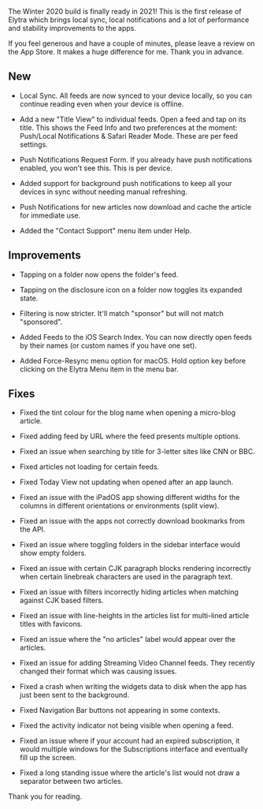 The Winter 2020 build is finally ready in 2021! This is the first release of Elytra which brings local sync, local notifications and a lot of performance and stability improvements to the apps. 

If you feel generous and have a couple of minutes, please leave a review on the App Store. It makes a huge difference for me. Thank you in advance.  

## New 

- Local Sync. All feeds are now synced to your device locally, so you can continue reading even when your device is offline. 

- Add a new "Title View" to individual feeds. Open a feed and tap on its title. This shows the Feed Info and two preferences at the moment: Push/Local Notifications & Safari Reader Mode. These are per feed settings. 

- Push Notifications Request Form. If you already have push notifications enabled, you won't see this. This is per device. 

- Added support for background push notifications to keep all your devices in sync without needing manual refreshing. 

- Push Notifications for new articles now download and cache the article for immediate use.  

- Added the "Contact Support" menu item under Help. 

## Improvements

- Tapping on a folder now opens the folder's feed. 

- Tapping on the disclosure icon on a folder now toggles its expanded state. 

- Filtering is now stricter. It'll match "sponsor" but will not match "sponsored". 

- Added Feeds to the iOS Search Index. You can now directly open feeds by their names (or custom names if you have one set).

- Added Force-Resync menu option for macOS. Hold option key before clicking on the Elytra Menu item in the menu bar. 

## Fixes 

- Fixed the tint colour for the blog name when opening a micro-blog article. 

- Fixed adding feed by URL where the feed presents multiple options.

- Fixed an issue when searching by title for 3-letter sites like CNN or BBC. 

- Fixed articles not loading for certain feeds. 

- Fixed Today View not updating when opened after an app launch. 

- Fixed an issue with the iPadOS app showing different widths for the columns in different orientations or environments (split view).

- Fixed an issue with the apps not correctly download bookmarks from the API. 

- Fixed an issue where toggling folders in the sidebar interface would show empty folders. 

- Fixed an issue with certain CJK paragraph blocks rendering incorrectly when certain linebreak characters are used in the paragraph text.  

- Fixed an issue with filters incorrectly hiding articles when matching against CJK based filters. 

- Fixed an issue with line-heights in the articles list for multi-lined article titles with favicons. 

- Fixed an issue where the "no articles" label would appear over the articles. 

- Fixed an issue for adding Streaming Video Channel feeds. They recently changed their format which was causing issues. 

- Fixed a crash when writing the widgets data to disk when the app has just been sent to the background. 

- Fixed Navigation Bar buttons not appearing in some contexts. 

- Fixed the activity indicator not being visible when opening a feed. 

- Fixed an issue where if your account had an expired subscription, it would multiple windows for the Subscriptions interface and eventually fill up the screen.

- Fixed a long standing issue where the article's list would not draw a separator between two articles. 

Thank you for reading. 
